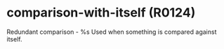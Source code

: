 # comparison-with-itself (R0124)

Redundant comparison - %s Used when something is compared against
itself.
